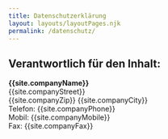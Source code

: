 ```yaml
---
title: Datenschutzerklärung
layout: layouts/layoutPages.njk
permalink: /datenschutz/
---
```

## Verantwortlich für den Inhalt:

**{{site.companyName}}**  
{{site.companyStreet}}  
{{site.companyZip}} {{site.companyCity}}  
Telefon: {{site.companyPhone}}  
Mobil: {{site.companyMobile}}   
Fax: {{site.companyFax}}  


